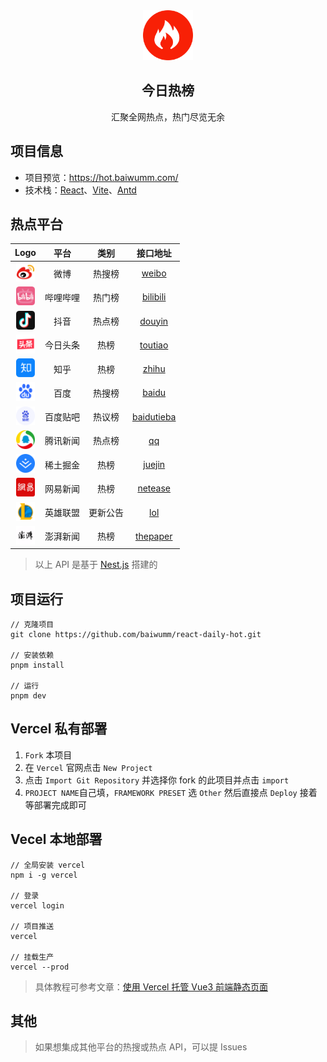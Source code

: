 <div align="center">
<img alt="logo" src="./public/logo.svg" width="80"/>
<h2>今日热榜</h2>
<p>汇聚全网热点，热门尽览无余</p>
</div>

## 项目信息
* 项目预览：https://hot.baiwumm.com/
* 技术栈：[React](https://react.dev/)、[Vite](https://www.vitejs.net/)、[Antd](https://ant-design.antgroup.com/)

## 热点平台
| **Logo**    | **平台**     | **类别** | **接口地址** |
| :--------: | :--------: | :--------: | :--------: |
|<img alt="微博" src="./public/weibo.svg" width="30" style="display:inline-block"/>| 微博     | 热搜榜 | [weibo](https://api.baiwumm.com/hot/weibo)   |
|<img alt="哔哩哔哩" src="./public/bilibili.svg" width="30" style="display:inline-block"/>| 哔哩哔哩  | 热门榜   | [bilibili](https://api.baiwumm.com/hot/bilibili)   |
|<img alt="抖音" src="./public/douyin.svg" width="30" style="display:inline-block"/>| 抖音     | 热点榜 | [douyin](https://api.baiwumm.com/hot/douyin)   |
|<img alt="今日头条" src="./public/toutiao.svg" width="30" style="display:inline-block"/>| 今日头条 | 热榜     | [toutiao](https://api.baiwumm.com/hot/toutiao)   |
|<img alt="知乎" src="./public/zhihu.svg" width="30" style="display:inline-block"/>| 知乎     | 热榜 | [zhihu](https://api.baiwumm.com/hot/zhihu)   |
|<img alt="百度" src="./public/baidu.svg" width="30" style="display:inline-block"/>| 百度     | 热搜榜 | [baidu](https://api.baiwumm.com/hot/baidu)   |
|<img alt="百度贴吧" src="./public/baidutieba.svg" width="30" style="display:inline-block"/>| 百度贴吧  | 热议榜   | [baidutieba](https://api.baiwumm.com/hot/baidutieba)   |
|<img alt="腾讯新闻" src="./public/qq.svg" width="30" style="display:inline-block"/>| 腾讯新闻   | 热点榜  | [qq](https://api.baiwumm.com/hot/qq)   |
|<img alt="稀土掘金" src="./public/juejin.svg" width="30" style="display:inline-block"/>| 稀土掘金   | 热榜  | [juejin](https://api.baiwumm.com/hot/juejin)   |
|<img alt="网易新闻微博" src="./public/netease.svg" width="30" style="display:inline-block"/>| 网易新闻    | 热榜 | [netease](https://api.baiwumm.com/hot/netease)   |
|<img alt="英雄联盟" src="./public/lol.svg" width="30" style="display:inline-block"/>| 英雄联盟  | 更新公告   | [lol](https://api.baiwumm.com/hot/lol)   |
|<img alt="澎湃新闻" src="./public/thepaper.svg" width="30" style="display:inline-block"/>| 澎湃新闻 | 热榜   | [thepaper](https://api.baiwumm.com/hot/thepaper)   |

> 以上 API 是基于 [Nest.js](https://nest.nodejs.cn/) 搭建的

## 项目运行
```
// 克隆项目
git clone https://github.com/baiwumm/react-daily-hot.git

// 安装依赖
pnpm install

// 运行
pnpm dev
```

## Vercel 私有部署
1. `Fork` 本项目
2. 在 `Vercel` 官网点击 `New Project`
3. 点击 `Import Git Repository` 并选择你 fork 的此项目并点击 `import`
4. `PROJECT NAME`自己填，`FRAMEWORK PRESET` 选 `Other` 然后直接点 `Deploy` 接着等部署完成即可

## Vecel 本地部署
```
// 全局安装 vercel
npm i -g vercel

// 登录
vercel login

// 项目推送
vercel

// 挂载生产
vercel --prod
```
> 具体教程可参考文章：[使用 Vercel 托管 Vue3 前端静态页面](https://baiwumm.com/post/d1c57d89.html)

## 其他
> 如果想集成其他平台的热搜或热点 API，可以提 Issues